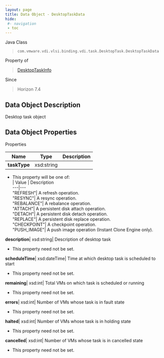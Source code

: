 ```yaml
---
layout: page
title: Data Object - DesktopTaskData
hide:
 #- navigation
 - toc
---
```






Java Class  
> `com.vmware.vdi.vlsi.binding.vdi.task.DesktopTask.DesktopTaskData`

Property of  
> [DesktopTaskInfo](vdi.task.DesktopTask.DesktopTaskInfo.md#field_detail)

Since  
> Horizon 7.4


## Data Object Description 

Desktop task object 

## Data Object Properties

Properties

Name |  Type |  Description   
---|---|---  
**taskType**|  xsd:string|    


  * This property will be one of:  
|  Value |  Description   
---|---  
"REFRESH"| A refresh operation.  
"RESYNC"| A resync operation.  
"REBALANCE"| A rebalance operation.  
"ATTACH"| A persistent disk attach operation.  
"DETACH"| A persistent disk detach operation.  
"REPLACE"| A persistent disk replace operation.  
"CHECKPOINT"| A checkpoint operation.  
"PUSH_IMAGE"| A push image operation (Instant Clone Engine only).  

  
**description**|  xsd:string|  Description of desktop task   


 * This property need not be set.

  
**scheduleTime**|  xsd:dateTime|  Time at which desktop task is scheduled to start   


 * This property need not be set.

  
**remaining**|  xsd:int|  Total VMs on which task is scheduled or running   


 * This property need not be set.

  
**errors**|  xsd:int|  Number of VMs whose task is in fault state   


 * This property need not be set.

  
**halted**|  xsd:int|  Number of VMs whose task is in holding state   


 * This property need not be set.

  
**cancelled**|  xsd:int|  Number of VMs whose task is in cancelled state   


 * This property need not be set.

  
  
  
   
  
  
